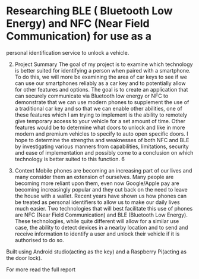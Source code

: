# Researching BLE ( Bluetooth Low Energy) and NFC (Near Field Communication) for use as a
personal identification service to unlock a vehicle.

2. Project Summary
The goal of my project is to examine which technology is better suited for identifying a person
when paired with a smartphone. To do this, we will more be examining the area of car keys to
see if we can use our smartphones reliably as a car key and to potentially allow for other features
and options. The goal is to create an application that can securely communicate via Bluetooth
low energy or NFC to demonstrate that we can use modern phones to supplement the use of a
traditional car key and so that we can enable other abilities, one of these features which I am
trying to implement is the ability to remotely give temporary access to your vehicle for a set
amount of time. Other features would be to determine what doors to unlock and like in more
modern and premium vehicles to specify to auto open specific doors. I hope to determine the
strengths and weaknesses of both NFC and BLE by investigating various manners from
capabilities, limitations, security and ease of implementation and possibly come to a conclusion
on which technology is better suited to this function.
6

3. Context
Mobile phones are becoming an increasing part of our lives and many consider them an
extension of ourselves. Many people are becoming more reliant upon them, even now
Google/Apple pay are becoming increasingly popular and they cut back on the need to leave the
house with a wallet. Recent years have shown us how phones can be treated as personal
identifiers to allow us to make our daily lives much easier. Two technologies that will best
facilitate this use of phones are NFC (Near Field Communication) and BLE (Bluetooth Low
Energy). These technologies, while quite different will allow for a similar use case, the ability to
detect devices in a nearby location and to send and receive information to identify a user and
unlock their vehicle if it is authorised to do so.

Built using Android studio(acting as the key) and a Raspberry Pi(acting as the door lock).

For more read the full report
